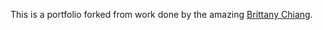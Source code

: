 This is a portfolio forked from work done by the amazing [Brittany Chiang](https://brittanychiang.com).
